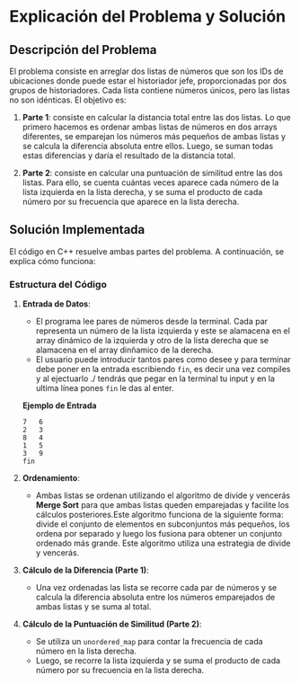 # Explicación del Problema y Solución

## Descripción del Problema

El problema consiste en arreglar dos listas de números que son los IDs de ubicaciones donde puede estar el historiador jefe,  proporcionadas por dos grupos de historiadores. Cada lista contiene números únicos, pero las listas no son idénticas. El objetivo es:

1. **Parte 1**: consiste en calcular la distancia total entre las dos listas. Lo que primero hacemos es ordenar ambas listas de números en dos arrays diferentes, se emparejan los números más pequeños de ambas listas y se calcula la diferencia absoluta entre ellos. Luego, se suman todas estas diferencias y daría el resultado de la distancia total.

2. **Parte 2**: consiste en calcular una puntuación de similitud entre las dos listas. Para ello, se cuenta cuántas veces aparece cada número de la lista izquierda en la lista derecha, y se suma el producto de cada número por su frecuencia que aparece en la lista derecha.

## Solución Implementada

El código en C++ resuelve ambas partes del problema. A continuación, se explica cómo funciona:

### Estructura del Código

1. **Entrada de Datos**:
   - El programa lee pares de números desde la terminal. Cada par representa un número de la lista izquierda y este se alamacena en el array dinámico de la izquierda  y otro de la lista derecha que se alamacena en el array dinñamico de la derecha.
   - El usuario puede introducir tantos pares como desee y para  terminar debe poner en la entrada escribiendo `fin`, es decir una vez compiles y al ejectuarlo ./ tendrás que pegar en la terminal tu input y en la ultima línea pones `fin` le das al enter.

    **Ejemplo de Entrada**

    ```
    7   6
    2   3
    8   4
    1   5
    3   9
    fin

2. **Ordenamiento**:
   - Ambas listas se ordenan utilizando el algoritmo de divide y vencerás **Merge Sort** para que ambas listas queden emparejadas y facilite los cálculos posteriores.Este algoritmo funciona de la siguiente forma: divide el conjunto de elementos en subconjuntos más pequeños, los ordena por separado y luego los fusiona para obtener un conjunto ordenado más grande. Este algoritmo utiliza una estrategia de divide y vencerás.

3. **Cálculo de la Diferencia (Parte 1)**:
   - Una vez ordenadas  las lista  se recorre cada par de números y se calcula la diferencia absoluta entre los números emparejados de ambas listas y se suma al total.

4. **Cálculo de la Puntuación de Similitud (Parte 2)**:
   - Se utiliza un `unordered_map` para contar la frecuencia de cada número en la lista derecha.
   - Luego, se recorre la lista izquierda y se suma el producto de cada número por su frecuencia en la lista derecha.
